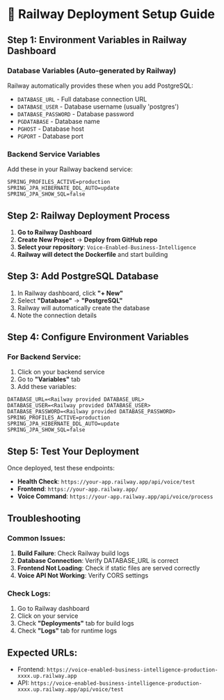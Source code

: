 # 🚀 Railway Deployment Setup Guide

## Step 1: Environment Variables in Railway Dashboard

### Database Variables (Auto-generated by Railway)
Railway automatically provides these when you add PostgreSQL:
- `DATABASE_URL` - Full database connection URL
- `DATABASE_USER` - Database username (usually 'postgres')
- `DATABASE_PASSWORD` - Database password
- `PGDATABASE` - Database name
- `PGHOST` - Database host
- `PGPORT` - Database port

### Backend Service Variables
Add these in your Railway backend service:
```
SPRING_PROFILES_ACTIVE=production
SPRING_JPA_HIBERNATE_DDL_AUTO=update
SPRING_JPA_SHOW_SQL=false
```

## Step 2: Railway Deployment Process

1. **Go to Railway Dashboard**
2. **Create New Project** → **Deploy from GitHub repo**
3. **Select your repository**: `Voice-Enabled-Business-Intelligence`
4. **Railway will detect the Dockerfile** and start building

## Step 3: Add PostgreSQL Database

1. In Railway dashboard, click **"+ New"**
2. Select **"Database"** → **"PostgreSQL"**
3. Railway will automatically create the database
4. Note the connection details

## Step 4: Configure Environment Variables

### For Backend Service:
1. Click on your backend service
2. Go to **"Variables"** tab
3. Add these variables:

```
DATABASE_URL=<Railway provided DATABASE_URL>
DATABASE_USER=<Railway provided DATABASE_USER>
DATABASE_PASSWORD=<Railway provided DATABASE_PASSWORD>
SPRING_PROFILES_ACTIVE=production
SPRING_JPA_HIBERNATE_DDL_AUTO=update
SPRING_JPA_SHOW_SQL=false
```

## Step 5: Test Your Deployment

Once deployed, test these endpoints:
- **Health Check**: `https://your-app.railway.app/api/voice/test`
- **Frontend**: `https://your-app.railway.app/`
- **Voice Command**: `https://your-app.railway.app/api/voice/process`

## Troubleshooting

### Common Issues:

1. **Build Failure**: Check Railway build logs
2. **Database Connection**: Verify DATABASE_URL is correct
3. **Frontend Not Loading**: Check if static files are served correctly
4. **Voice API Not Working**: Verify CORS settings

### Check Logs:
1. Go to Railway dashboard
2. Click on your service
3. Check **"Deployments"** tab for build logs
4. Check **"Logs"** tab for runtime logs

## Expected URLs:
- Frontend: `https://voice-enabled-business-intelligence-production-xxxx.up.railway.app`
- API: `https://voice-enabled-business-intelligence-production-xxxx.up.railway.app/api/voice/test`
